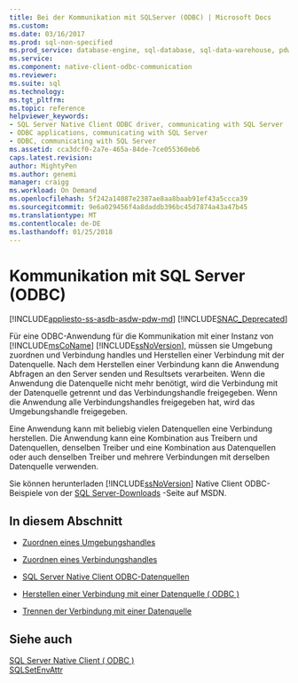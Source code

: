 ```yaml
---
title: Bei der Kommunikation mit SQLServer (ODBC) | Microsoft Docs
ms.custom: 
ms.date: 03/16/2017
ms.prod: sql-non-specified
ms.prod_service: database-engine, sql-database, sql-data-warehouse, pdw
ms.service: 
ms.component: native-client-odbc-communication
ms.reviewer: 
ms.suite: sql
ms.technology: 
ms.tgt_pltfrm: 
ms.topic: reference
helpviewer_keywords:
- SQL Server Native Client ODBC driver, communicating with SQL Server
- ODBC applications, communicating with SQL Server
- ODBC, communicating with SQL Server
ms.assetid: cca3dcf0-2a7e-465a-84de-7ce055360eb6
caps.latest.revision: 
author: MightyPen
ms.author: genemi
manager: craigg
ms.workload: On Demand
ms.openlocfilehash: 5f242a14087e2387ae8aa8baab91ef43a5ccca39
ms.sourcegitcommit: 9e6a029456f4a8daddb396bc45d7874a43a47b45
ms.translationtype: MT
ms.contentlocale: de-DE
ms.lasthandoff: 01/25/2018
---
```

# <a name="communicating-with-sql-server-odbc"></a>Kommunikation mit SQL Server (ODBC)
[!INCLUDE[appliesto-ss-asdb-asdw-pdw-md](../../includes/appliesto-ss-asdb-asdw-pdw-md.md)]
[!INCLUDE[SNAC_Deprecated](../../includes/snac-deprecated.md)]

  Für eine ODBC-Anwendung für die Kommunikation mit einer Instanz von [!INCLUDE[msCoName](../../includes/msconame-md.md)] [!INCLUDE[ssNoVersion](../../includes/ssnoversion-md.md)], müssen sie Umgebung zuordnen und Verbindung handles und Herstellen einer Verbindung mit der Datenquelle. Nach dem Herstellen einer Verbindung kann die Anwendung Abfragen an den Server senden und Resultsets verarbeiten. Wenn die Anwendung die Datenquelle nicht mehr benötigt, wird die Verbindung mit der Datenquelle getrennt und das Verbindungshandle freigegeben. Wenn die Anwendung alle Verbindungshandles freigegeben hat, wird das Umgebungshandle freigegeben.  
  
 Eine Anwendung kann mit beliebig vielen Datenquellen eine Verbindung herstellen. Die Anwendung kann eine Kombination aus Treibern und Datenquellen, denselben Treiber und eine Kombination aus Datenquellen oder auch denselben Treiber und mehrere Verbindungen mit derselben Datenquelle verwenden.  
  
 Sie können herunterladen [!INCLUDE[ssNoVersion](../../includes/ssnoversion-md.md)] Native Client ODBC-Beispiele von der [SQL Server-Downloads](http://go.microsoft.com/fwlink/?LinkId=62796) -Seite auf MSDN.  
  
## <a name="in-this-section"></a>In diesem Abschnitt  
  
-   [Zuordnen eines Umgebungshandles](../../relational-databases/native-client-odbc-communication/allocating-an-environment-handle.md)  
  
-   [Zuordnen eines Verbindungshandles](../../relational-databases/native-client-odbc-communication/allocating-a-connection-handle.md)  
  
-   [SQL Server Native Client ODBC-Datenquellen](../../relational-databases/native-client-odbc-communication/sql-server-native-client-odbc-data-sources.md)  
  
-   [Herstellen einer Verbindung mit einer Datenquelle &#40; ODBC &#41;](../../relational-databases/native-client-odbc-communication/connecting-to-a-data-source-odbc.md)  
  
-   [Trennen der Verbindung mit einer Datenquelle](../../relational-databases/native-client-odbc-communication/disconnecting-from-a-data-source.md)  
  
## <a name="see-also"></a>Siehe auch  
 [SQL Server Native Client &#40; ODBC &#41;](../../relational-databases/native-client/odbc/sql-server-native-client-odbc.md)   
 [SQLSetEnvAttr](../../relational-databases/native-client-odbc-api/sqlsetenvattr.md)  
  
  
